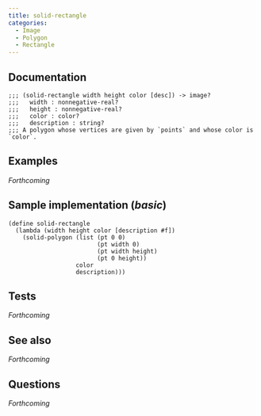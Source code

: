 ```yaml
---
title: solid-rectangle
categories: 
  - Image
  - Polygon
  - Rectangle
---
```

## Documentation

```
;;; (solid-rectangle width height color [desc]) -> image?
;;;   width : nonnegative-real?
;;;   height : nonnegative-real?
;;;   color : color?
;;;   description : string?
;;; A polygon whose vertices are given by `points` and whose color is `color`.
```

## Examples

_Forthcoming_

## Sample implementation (_basic_)

```
(define solid-rectangle
  (lambda (width height color [description #f])
    (solid-polygon (list (pt 0 0) 
                         (pt width 0) 
                         (pt width height)
                         (pt 0 height))
                   color
                   description)))
```

## Tests

_Forthcoming_

## See also

_Forthcoming_

## Questions

_Forthcoming_
